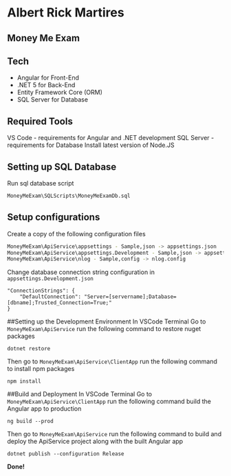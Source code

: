 # Albert Rick Martires
##  Money Me Exam

## Tech
- Angular for Front-End
- .NET 5 for Back-End
- Entity Framework Core (ORM)
- SQL Server for Database

## Required Tools
VS Code - requirements for Angular and .NET development
SQL Server - requirements for Database
Install latest version of Node.JS

## Setting up SQL Database
Run sql database script 
```sh
MoneyMeExam\SQLScripts\MoneyMeExamDb.sql
```

## Setup configurations
Create a copy of the following configuration files
```sh
MoneyMeExam\ApiService\appsettings - Sample,json -> appsettings.json
MoneyMeExam\ApiService\appsettings.Development - Sample,json -> appsettings.Development.json
MoneyMeExam\ApiService\nlog - Sample,config -> nlog.config
```
Change database connection string configuration in `appsettings.Development.json`
```
"ConnectionStrings": {
    "DefaultConnection": "Server=[servername];Database=[dbname];Trusted_Connection=True;"
}
```

##Setting up the Development Environment
In VSCode Terminal Go to `MoneyMeExam\ApiService` run the following command to restore nuget packages
```
dotnet restore
```
Then go to `MoneyMeExam\ApiService\ClientApp` run the following command to install npm packages
```
npm install
```

##Build and Deployment
In VSCode Terminal Go to `MoneyMeExam\ApiService\ClientApp` run the following command build the Angular app to production
```
ng build --prod
```
Then go to `MoneyMeExam\ApiService` run the following command to build and deploy the ApiService project along with the built Angular app
```
dotnet publish --configuration Release
```

**Done!**
